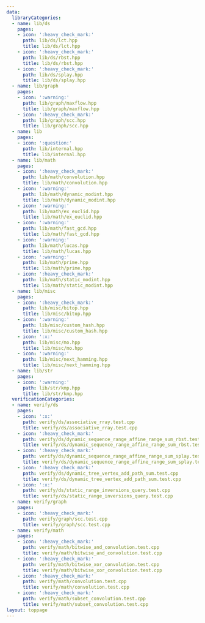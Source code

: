 ```yaml
---
data:
  libraryCategories:
  - name: lib/ds
    pages:
    - icon: ':heavy_check_mark:'
      path: lib/ds/lct.hpp
      title: lib/ds/lct.hpp
    - icon: ':heavy_check_mark:'
      path: lib/ds/rbst.hpp
      title: lib/ds/rbst.hpp
    - icon: ':heavy_check_mark:'
      path: lib/ds/splay.hpp
      title: lib/ds/splay.hpp
  - name: lib/graph
    pages:
    - icon: ':warning:'
      path: lib/graph/maxflow.hpp
      title: lib/graph/maxflow.hpp
    - icon: ':heavy_check_mark:'
      path: lib/graph/scc.hpp
      title: lib/graph/scc.hpp
  - name: lib
    pages:
    - icon: ':question:'
      path: lib/internal.hpp
      title: lib/internal.hpp
  - name: lib/math
    pages:
    - icon: ':heavy_check_mark:'
      path: lib/math/convolution.hpp
      title: lib/math/convolution.hpp
    - icon: ':warning:'
      path: lib/math/dynamic_modint.hpp
      title: lib/math/dynamic_modint.hpp
    - icon: ':warning:'
      path: lib/math/ex_euclid.hpp
      title: lib/math/ex_euclid.hpp
    - icon: ':warning:'
      path: lib/math/fast_gcd.hpp
      title: lib/math/fast_gcd.hpp
    - icon: ':warning:'
      path: lib/math/lucas.hpp
      title: lib/math/lucas.hpp
    - icon: ':warning:'
      path: lib/math/prime.hpp
      title: lib/math/prime.hpp
    - icon: ':heavy_check_mark:'
      path: lib/math/static_modint.hpp
      title: lib/math/static_modint.hpp
  - name: lib/misc
    pages:
    - icon: ':heavy_check_mark:'
      path: lib/misc/bitop.hpp
      title: lib/misc/bitop.hpp
    - icon: ':warning:'
      path: lib/misc/custom_hash.hpp
      title: lib/misc/custom_hash.hpp
    - icon: ':x:'
      path: lib/misc/mo.hpp
      title: lib/misc/mo.hpp
    - icon: ':warning:'
      path: lib/misc/next_hamming.hpp
      title: lib/misc/next_hamming.hpp
  - name: lib/str
    pages:
    - icon: ':warning:'
      path: lib/str/kmp.hpp
      title: lib/str/kmp.hpp
  verificationCategories:
  - name: verify/ds
    pages:
    - icon: ':x:'
      path: verify/ds/associative_rray.test.cpp
      title: verify/ds/associative_rray.test.cpp
    - icon: ':heavy_check_mark:'
      path: verify/ds/dynamic_sequence_range_affine_range_sum_rbst.test.cpp
      title: verify/ds/dynamic_sequence_range_affine_range_sum_rbst.test.cpp
    - icon: ':heavy_check_mark:'
      path: verify/ds/dynamic_sequence_range_affine_range_sum_splay.test.cpp
      title: verify/ds/dynamic_sequence_range_affine_range_sum_splay.test.cpp
    - icon: ':heavy_check_mark:'
      path: verify/ds/dynamic_tree_vertex_add_path_sum.test.cpp
      title: verify/ds/dynamic_tree_vertex_add_path_sum.test.cpp
    - icon: ':x:'
      path: verify/ds/static_range_inversions_query.test.cpp
      title: verify/ds/static_range_inversions_query.test.cpp
  - name: verify/graph
    pages:
    - icon: ':heavy_check_mark:'
      path: verify/graph/scc.test.cpp
      title: verify/graph/scc.test.cpp
  - name: verify/math
    pages:
    - icon: ':heavy_check_mark:'
      path: verify/math/bitwise_and_convolution.test.cpp
      title: verify/math/bitwise_and_convolution.test.cpp
    - icon: ':heavy_check_mark:'
      path: verify/math/bitwise_xor_convolution.test.cpp
      title: verify/math/bitwise_xor_convolution.test.cpp
    - icon: ':heavy_check_mark:'
      path: verify/math/convolution.test.cpp
      title: verify/math/convolution.test.cpp
    - icon: ':heavy_check_mark:'
      path: verify/math/subset_convolution.test.cpp
      title: verify/math/subset_convolution.test.cpp
layout: toppage
---
```

